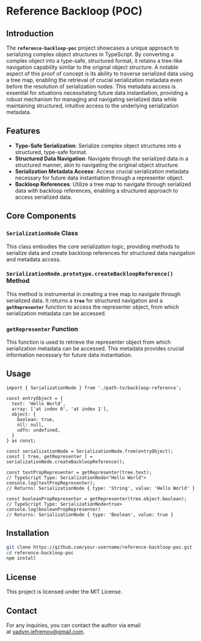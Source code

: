 # Reference Backloop (POC)

## Introduction

The **`reference-backloop-poc`** project showcases a unique approach to serializing complex object structures in TypeScript. By converting a complex object into a type-safe, structured format, it retains a tree-like navigation capability similar to the original object structure. A notable aspect of this proof of concept is its ability to traverse serialized data using a tree map, enabling the retrieval of crucial serialization metadata even before the resolution of serialization nodes. This metadata access is essential for situations necessitating future data instantiation, providing a robust mechanism for managing and navigating serialized data while maintaining structured, intuitive access to the underlying serialization metadata.

## Features

- **Type-Safe Serialization**: Serialize complex object structures into a structured, type-safe format.
- **Structured Data Navigation**: Navigate through the serialized data in a structured manner, akin to navigating the original object structure.
- **Serialization Metadata Access**: Access crucial serialization metadata necessary for future data instantiation through a representer object.
- **Backloop References**: Utilize a tree map to navigate through serialized data with backloop references, enabling a structured approach to access serialized data.

## Core Components

### `SerializationNode` Class

This class embodies the core serialization logic, providing methods to serialize data and create backloop references for structured data navigation and metadata access.

### `SerializationNode.prototype.createBackloopReference()` Method

This method is instrumental in creating a tree map to navigate through serialized data. It returns a **`tree`** for structured navigation and a **`getRepresenter`** function to access the representer object, from which serialization metadata can be accessed.

### `getRepresenter` Function

This function is used to retrieve the representer object from which serialization metadata can be accessed. This metadata provides crucial information necessary for future data instantiation.

## Usage

```tsx
import { SerializationNode } from './path-to/backloop-reference';

const entryObject = {
  text: 'Hello World',
  array: ['at index 0', 'at index 1'],
  object: {
    boolean: true,
    nll: null,
    udfn: undefined,
  }
} as const;

const serializationNode = SerializationNode.from(entryObject);
const [ tree, getRepresenter ] = serializationNode.createBackloopReference();

const textPropRepresenter = getRepresenter(tree.text);
// TypeScript Type: SerializationNode<"Hello World">
console.log(textPropRepresenter);
// Returns: SerializationNode { type: 'String', value: 'Hello World' }

const booleanPropRepresenter = getRepresenter(tree.object.boolean);
// TypeScript Type: SerializationNode<true>
console.log(booleanPropRepresenter)
// Returns: SerializationNode { type: 'Boolean', value: true }
```

## Installation

```bash
git clone https://github.com/your-username/reference-backloop-poc.git
cd reference-backloop-poc
npm install
```

## License

This project is licensed under the MIT License.

## Contact

For any inquiries, you can contact the author via email at [vadym.iefremov@gmail.com](mailto:vadym.iefremov@gmail.com).